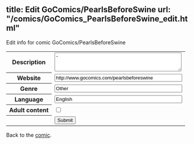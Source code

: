 title: Edit GoComics/PearlsBeforeSwine
url: "/comics/GoComics_PearlsBeforeSwine_edit.html"
---
Edit info for comic GoComics/PearlsBeforeSwine

<form name="comic" action="http://gaepostmail.appspot.com/comic/" method="post">
<table class="comicinfo">
<tr>
<th>Description</th><td><textarea name="description" cols="40" rows="3">-</textarea></td>
</tr>
<tr>
<th>Website</th><td><input type="text" name="url" value="http://www.gocomics.com/pearlsbeforeswine" size="40"/></td>
</tr>
<tr>
<th>Genre</th><td><input type="text" name="genre" value="Other" size="40"/></td>
</tr>
<tr>
<th>Language</th><td><input type="text" name="language" value="English" size="40"/></td>
</tr>
<tr>
<th>Adult content</th><td><input type="checkbox" name="adult" value="adult" /></td>
</tr>
<tr>
<th></th><td>
<input type="hidden" name="comic" value="GoComics_PearlsBeforeSwine" />
<input type="submit" name="submit" value="Submit" />
</td>
</tr>
</table>
</form>

Back to the [comic](GoComics_PearlsBeforeSwine.html).
